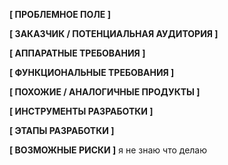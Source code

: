 **[ ПРОБЛЕМНОЕ ПОЛЕ ]**


**[ ЗАКАЗЧИК / ПОТЕНЦИАЛЬНАЯ АУДИТОРИЯ ]**


**[ АППАРАТНЫЕ ТРЕБОВАНИЯ ]** 

**[ ФУНКЦИОНАЛЬНЫЕ ТРЕБОВАНИЯ ]**

**[ ПОХОЖИЕ / АНАЛОГИЧНЫЕ ПРОДУКТЫ ]**

**[ ИНСТРУМЕНТЫ РАЗРАБОТКИ ]**

**[ ЭТАПЫ РАЗРАБОТКИ ]**

**[ ВОЗМОЖНЫЕ РИСКИ ]**
я не знаю что делаю
